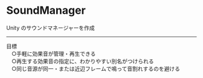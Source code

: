 # SoundManager
Unity のサウンドマネージャーを作成

--------------------------------
目標  
　○手軽に効果音が管理・再生できる  
　○再生する効果音の指定に、わかりやすい別名がつけられる  
　○同じ音源が同一・または近辺フレームで鳴って音割れするのを避ける
